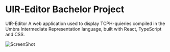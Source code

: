# UIR-Editor Bachelor Project

UIR-Editor
A web application used to display TCPH-quieries compiled in the Umbra Intermediate Representation language, built with React, TypeScript and CSS.

![ScreenShot](showcaseapp.png?raw=true 'UIR-Editor')
